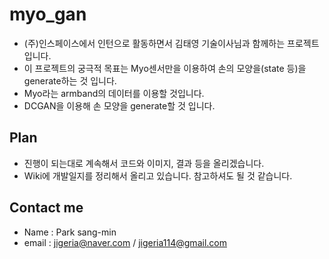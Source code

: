 # myo_gan
- (주)인스페이스에서 인턴으로 활동하면서 김태영 기술이사님과 함께하는 프로젝트 입니다.
- 이 프로젝트의 궁극적 목표는 Myo센서만을 이용하여 손의 모양을(state 등)을 generate하는 것 입니다.
- Myo라는 armband의 데이터를 이용할 것입니다.
- DCGAN을 이용해 손 모양을 generate할 것 입니다.

## Plan
- 진행이 되는대로 계속해서 코드와 이미지, 결과 등을 올리겠습니다.
- Wiki에 개발일지를 정리해서 올리고 있습니다. 참고하셔도 될 것 같습니다.


## Contact me
- Name : Park sang-min
- email : jigeria@naver.com / jigeria114@gmail.com
  